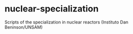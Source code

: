 # nuclear-specialization
Scripts of the specialization in nuclear reactors (Instituto Dan Beninson/UNSAM)
